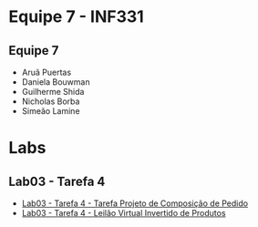 # Equipe 7 - INF331

## Equipe 7

* Aruã Puertas
* Daniela Bouwman
* Guilherme Shida
* Nicholas Borba
* Simeão Lamine

# Labs

## Lab03 - Tarefa 4

* [Lab03 - Tarefa 4 - Tarefa Projeto de Composição de Pedido](https://github.com/inf331-equipe7/tarefas/blob/master/lab03/images/Tarefa%204%20-%20Diagrama%201%20com%20MVC.png)
* [Lab03 - Tarefa 4 - Leilão Virtual Invertido de Produtos](https://github.com/inf331-equipe7/tarefas/blob/master/lab03/images/Tarefa%204%20-%20Diagrama%20Leilao%20com%20MVC.png)
